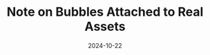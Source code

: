 ---
title: "Note on Bubbles Attached to Real Assets"
collection: publications
link: https://arxiv.org/abs/2410.17425
date: 2024-10-22
coauthor: "Tomohiro Hirano"
slides: https://alexisakira.github.io/files/slides/slides_realbubble.pdf
---